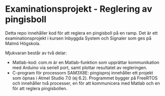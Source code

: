 # Examinationsprojekt - Reglering av pingisboll

Detta repo innehåller kod för att reglera en pingisboll på en ramp. Det är ett examinationsprojekt i kursen Inbyggda System och Signaler som ges på Malmö Högskola. 

Mjukvaran består av två delar:

- Matlab-kod: com.m är en Matlab-funktion som upprättar kommunikation med Arduino via seriell port, samt plottar resultatet av regleringen.
- C-program för processorn SAM3X8E: pingisproj innehåller ett projekt som öpnas i Atmel Studio 7.0 (ej 6.2). Programmet bygger på FreeRTOS och innehåller två processer, en för att kommunicera med Matlab och en för att reglera pingisbollen.
